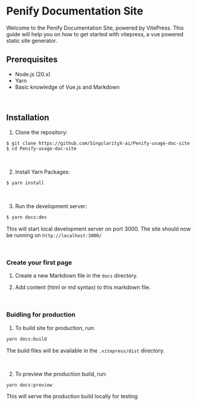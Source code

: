 # Penify Documentation Site

Welcome to the Penify Documentation Site, powered by VitePress. This guide will help you on how to get started with vitepress, a vue powered static site generator.

## Prerequisites

- Node.js (20.x)
- Yarn
- Basic knowledge of Vue.js and Markdown

<br>

## Installation

1. Clone the repository:

```bash
$ git clone https://github.com/SingularityX-ai/Penify-usage-doc-site
$ cd Penify-usage-doc-site
```

<br>

2. Install Yarn Packages:

```bash
$ yarn install
```

<br>

3. Run the development server:

```bash
$ yarn docs:dev
```

This will start local development server on port 3000. The site should now be running on `http://localhost:3000/`

<br>

### Create your first page

1. Create a new Markdown file in the `docs` directory.

2. Add content (html or md syntax) to this markdown file.

<br>

### Buidling for production

1. To build site for production, run:

```bash
yarn docs:build
```

The build files will be available in the `.vitepress/dist` directory.

<br>

2. To preview the production build, run:

```bash
yarn docs:preview
```

This will serve the production build locally for testing
